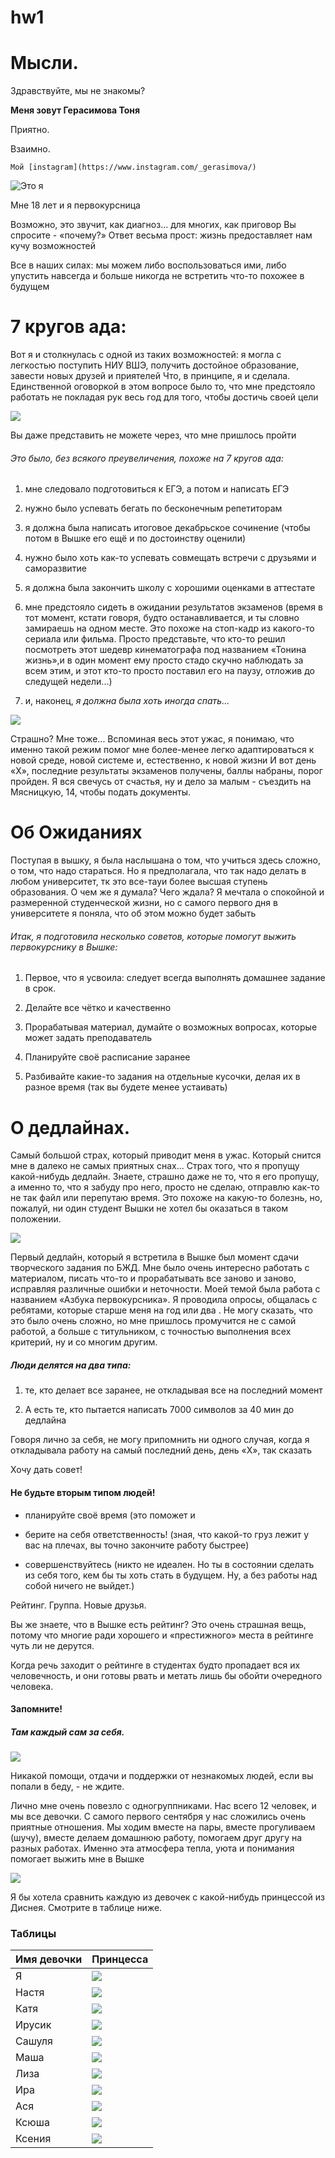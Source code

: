 # hw1
# Мысли.

Здравствуйте, мы не знакомы? 

**Меня зовут Герасимова Тоня**

Приятно.

Взаимно.

`Мой [instagram](https://www.instagram.com/_gerasimova/)`

![Это я](https://github.com/gerasimovaantoninaivanovna/hw1/blob/master/b9MDA2KF3tk.jpg "Это я")

Мне 18 лет и я первокурсница

Возможно, это звучит, как диагноз... для многих, как приговор
Вы спросите - «почему?»
Ответ весьма прост: жизнь предоставляет нам кучу возможностей

Все в наших силах: мы можем либо воспользоваться ими, либо упустить навсегда и больше никогда не встретить что-то похожее в будущем

# 7 кругов ада:

Вот я и столкнулась с одной из таких возможностей: я могла с легкостью поступить НИУ ВШЭ, получить достойное образование, завести новых друзей и приятелей
Что, в принципе, я и сделала.
Единственной оговоркой в этом вопросе было то, что мне предстояло работать не покладая рук весь год для того, чтобы достичь своей цели

![](https://github.com/gerasimovaantoninaivanovna/hw1/blob/master/so-much-work.gif "")

Вы даже представить не можете через, что мне пришлось пройти

###### Это было, без всякого преувеличения, похоже на 7 кругов ада:

1. мне следовало подготовиться к ЕГЭ, а потом и написать ЕГЭ

2) нужно было успевать бегать по бесконечным репетиторам

3) я должна была написать итоговое декабрьское сочинение (чтобы потом в Вышке его ещё и по достоинству оценили)

4) нужно было хоть как-то успевать совмещать встречи с друзьями и саморазвитие

5) я должна была закончить школу с хорошими оценками в аттестате

6) мне предстояло сидеть в ожидании результатов экзаменов (время в тот момент, кстати говоря, будто останавливается, и ты словно замираешь на одном месте. Это похоже на стоп-кадр из какого-то сериала или фильма. Просто представьте, что кто-то решил посмотреть этот шедевр кинематографа под названием «Тонина жизнь»,и в один момент ему просто стадо скучно наблюдать за всем этим, и этот кто-то просто поставил его на паузу, отложив до следущей недели...)

7) и, наконец, _я должна была хоть иногда спать..._

![](https://github.com/gerasimovaantoninaivanovna/hw1/blob/master/Сон-для-слабаков1-300x200.jpg "")

Страшно? Мне тоже...
Вспоминая весь этот ужас, я понимаю, что именно такой режим помог мне более-менее легко адаптироваться к новой среде, новой системе и, естественно, к новой жизни
И вот день «Х», последние результаты экзаменов получены, баллы набраны, порог пройден.
Я вся свечусь от счастья, ну и дело за малым - съездить на Мясницкую, 14, чтобы подать документы.

# Об Ожиданиях

Поступая в вышку, я была наслышана о том, что учиться здесь сложно, о том, что надо стараться. Но я предполагала, что так надо делать в любом университет, тк это все-тауи более высшая ступень образования.
О чем же я думала? Чего ждала? Я мечтала о спокойной и размеренной студенческой жизни, но с самого первого дня в университете я поняла, что об этом можно будет забыть

###### Итак, я подготовила несколько советов, которые помогут выжить первокурснику в Вышке:

1. Первое, что я усвоила: следует всегда выполнять домашнее задание в срок.

2. Делайте все чётко и качественно

3. Прорабатывая материал, думайте о возможных вопросах, которые может задать преподаватель

4. Планируйте своё расписание заранее

5. Разбивайте какие-то задания на отдельные кусочки, делая их в разное время (так вы будете менее устаивать)

# О дедлайнах.

Самый большой страх, который приводит меня в ужас.
Который снится мне в далеко не самых приятных снах...
Страх того, что я пропущу какой-нибудь дедлайн.
Знаете, страшно даже не то, что я его пропущу, а именно то, что я забуду про него, просто не сделаю, отправлю как-то не так файл или перепутаю время.
Это похоже на какую-то болезнь, но, пожалуй, ни один студент Вышки не хотел бы оказаться в таком положении.

![](https://github.com/gerasimovaantoninaivanovna/hw1/blob/master/14336201350.jpg "")

Первый дедлайн, который я встретила в Вышке был момент сдачи творческого задания по БЖД.
Мне было очень интересно работать с материалом, писать что-то и прорабатывать все заново и заново, исправляя различные ошибки и неточности.
Моей темой была работа с названием «Азбука первокурсника».
Я проводила опросы, общалась с ребятами, которые старше меня на год или два .
Не могу сказать, что это было очень сложно, но мне пришлось промучится не с самой работой, а больше с титульником, с точностью выполнения всех критерий, ну и со многим другим.

##### Люди делятся на два типа:

1) те, кто делает все заранее, не откладывая все на последний момент

2) А есть те, кто пытается написать 7000 символов за 40 мин до дедлайна

Говоря лично за себя, не могу припомнить ни одного случая, когда я откладывала работу на самый последний день, день «Х», так сказать

Хочу дать совет!
#### Не будьте вторым типом людей!
- планируйте своё время (это поможет и

- берите на себя ответственность! (зная, что какой-то груз лежит у вас на плечах, вы точно закончите работу быстрее)

- совершенствуйтесь (никто не идеален. Но ты в состоянии сделать из себя того, кем бы ты хоть стать в будущем. Ну, а без работы над собой ничего не выйдет.)

Рейтинг. Группа. Новые друзья.

Вы же знаете, что в Вышке есть рейтинг? Это очень страшная вещь, потому что многие ради хорошего и «престижного» места в рейтинге чуть ли не дерутся.

Когда речь заходит о рейтинге в студентах будто пропадает вся их человечность, и они готовы рвать и метать лишь бы обойти очередного человека.

#### Запомните!
##### Там каждый сам за себя.

![](https://github.com/gerasimovaantoninaivanovna/hw1/blob/master/l_8a958f09.jpg11111111.jpg "")

Никакой помощи, отдачи и поддержки от незнакомых людей, если вы попали в беду, - не ждите.

Лично мне очень повезло с одногруппниками.
Нас всего 12 человек, и мы все девочки.
С самого первого сентября у нас сложились очень приятные отношения.
Мы ходим вместе на пары, вместе прогуливаем (шучу), вместе делаем домашнюю работу, помогаем друг другу на разных работах.
Именно эта атмосфера тепла, уюта и понимания помогает выжить мне в Вышке

![](https://github.com/gerasimovaantoninaivanovna/hw1/blob/master/tumblr_lfakdmx4uN1qb1699o1_1280-711x480.jpg "")

Я бы хотела сравнить каждую из девочек с какой-нибудь принцессой из Диснея. Смотрите в таблице ниже.

### Таблицы 

| Имя девочки   | Принцесса |
| ------------- | ------------- |
| Я             | ![](https://github.com/gerasimovaantoninaivanovna/hw1/blob/master/maxresdefault%20(1).jpg "")|
| Настя         |![](https://github.com/gerasimovaantoninaivanovna/hw1/blob/master/maxresdefault.jpg "")|
| Катя          | ![](https://github.com/gerasimovaantoninaivanovna/hw1/blob/master/ARIEL-princess-ariel-7674409-329-477.gif "")|
| Ирусик        |![](https://github.com/gerasimovaantoninaivanovna/hw1/blob/master/Printsessa-Esmeralda.jpg "")|
| Сашуля |![](https://github.com/gerasimovaantoninaivanovna/hw1/blob/master/1407945883_jasmin.jpg "")|
| Маша |![]("")  |
| Лиза |![](https://github.com/gerasimovaantoninaivanovna/hw1/blob/master/1446108031_youloveit_ru_disney_princess_furrytale_pets50.jpg "")  |
| Ира  |![](https://github.com/gerasimovaantoninaivanovna/hw1/blob/master/clipart-cinderella-princess-3.jpg"")  |
| Ася  |![](https://github.com/gerasimovaantoninaivanovna/hw1/blob/master/1478521870.jpg "")  |
| Ксюша  |![](https://github.com/gerasimovaantoninaivanovna/hw1/blob/master/1446108092_youloveit_ru_disney_princess_furrytale_pets59.jpg "")|
| Ксения  |![](https://github.com/gerasimovaantoninaivanovna/hw1/blob/master/17990922%20(1).png "")|
